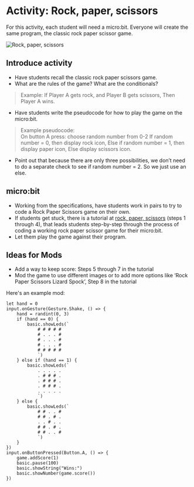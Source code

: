 # Activity: Rock, paper, scissors

For this activity, each student will need a micro:bit.
Everyone will create the same program, the classic rock paper scissor game.

![Rock, paper, scissors](/static/courses/csintro/conditionals/rock-paper-scissors-items.png)

## Introduce activity

* Have students recall the classic rock paper scissors game.
* What are the rules of the game? What are the conditionals?
>Example: If Player A gets rock, and Player B gets scissors, Then Player A wins.
* Have students write the pseudocode for how to play the game on the micro:bit.
>Example pseudocode:<br/>
On button A press: choose random number from 0-2
If random number = 0, then display rock icon,
Else if random number = 1, then display paper icon,
Else display scissors icon.
* Point out that because there are only three possibilities, we don’t need to do a separate check to see if random number = 2. So we just use an else.

## micro:bit

* Working from the specifications, have students work in pairs to try to code a Rock Paper Scissors game on their own.
* If students get stuck, there is a tutorial at [rock, paper, scissors](/projects/rock-paper-scissors) (steps 1 through 4), that leads students step-by-step through the process of coding a working rock paper scissor game for their micro:bit.
* Let them play the game against their program.

## Ideas for Mods

* Add a way to keep score: Steps 5 through 7 in the tutorial
* Mod the game to use different images or to add more options like ‘Rock Paper Scissors Lizard Spock’, Step 8 in the tutorial

Here's an example mod:

```blocks
let hand = 0
input.onGesture(Gesture.Shake, () => {
    hand = randint(0, 3)
    if (hand == 0) {
        basic.showLeds(`
            # # # # #
            # . . . #
            # . . . #
            # . . . #
            # # # # #
            `)
    } else if (hand == 1) {
        basic.showLeds(`
            . . . . .
            . # # # .
            . # # # .
            . # # # .
            . . . . .
            `)
    } else {
        basic.showLeds(`
            # # . . #
            # # . # .
            . . # . .
            # # . # .
            # # . . #
            `)
    }
})
input.onButtonPressed(Button.A, () => {
    game.addScore(1)
    basic.pause(100)
    basic.showString("Wins:")
    basic.showNumber(game.score())
})
```
